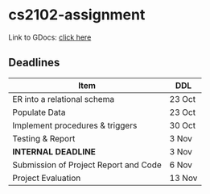 # cs2102-assignment

Link to GDocs: [click here](https://docs.google.com/document/d/1WRbPxzXUcYOtLToE98nsChCFKzNkyK7youcX-L81GHw/edit?usp=sharing)


## Deadlines

Item                                    | DDL
---                                     | ---
ER into a relational schema             | 23 Oct
Populate Data                           | 23 Oct
Implement procedures & triggers         | 30 Oct
Testing & Report                        | 3 Nov
**INTERNAL DEADLINE**                   | 3 Nov
Submission of Project Report and Code   | 6 Nov
Project Evaluation                      | 13 Nov


## 